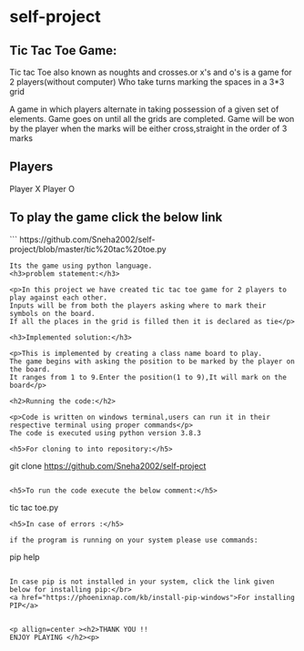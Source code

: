 # self-project
<h2> Tic Tac Toe Game:</h2>
<p>Tic tac Toe also known as noughts and crosses.or x's and o's is a game for 2 players(without computer)
Who take turns marking the spaces in a 3*3 grid</p>

<p>A game in which players alternate in taking possession of a given set of elements.
Game goes on until all the grids are completed.
Game will be won by the player when the marks will be either cross,straight in the order of 3 marks</p>

<h2>Players</h2>
Player X
Player O

<h2>To play the game click the below link</h2>
```
https://github.com/Sneha2002/self-project/blob/master/tic%20tac%20toe.py

```
Its the game using python language.
<h3>problem statement:</h3>

<p>In this project we have created tic tac toe game for 2 players to play against each other.
Inputs will be from both the players asking where to mark their symbols on the board.
If all the places in the grid is filled then it is declared as tie</p>

<h3>Implemented solution:</h3>

<p>This is implemented by creating a class name board to play.
The game begins with asking the position to be marked by the player on the board.
It ranges from 1 to 9.Enter the position(1 to 9),It will mark on the board</p>

<h2>Running the code:</h2>

<p>Code is written on windows terminal,users can run it in their respective terminal using proper commands</p>
The code is executed using python version 3.8.3

<h5>For cloning to into repository:</h5>

```
git clone https://github.com/Sneha2002/self-project

```

<h5>To run the code execute the below comment:</h5> 

```
tic tac toe.py

```
<h5>In case of errors :</h5>

if the program is running on your system please use commands:

```

pip help


```

In case pip is not installed in your system, click the link given below for installing pip:</br>
<a href="https://phoenixnap.com/kb/install-pip-windows">For installing PIP</a>


<p allign=center ><h2>THANK YOU !!
ENJOY PLAYING </h2><p>
